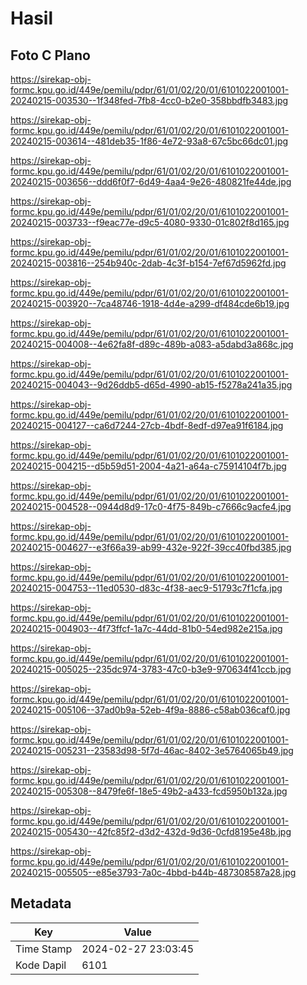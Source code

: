 # Hasil

## Foto C Plano

https://sirekap-obj-formc.kpu.go.id/449e/pemilu/pdpr/61/01/02/20/01/6101022001001-20240215-003530--1f348fed-7fb8-4cc0-b2e0-358bbdfb3483.jpg

https://sirekap-obj-formc.kpu.go.id/449e/pemilu/pdpr/61/01/02/20/01/6101022001001-20240215-003614--481deb35-1f86-4e72-93a8-67c5bc66dc01.jpg

https://sirekap-obj-formc.kpu.go.id/449e/pemilu/pdpr/61/01/02/20/01/6101022001001-20240215-003656--ddd6f0f7-6d49-4aa4-9e26-480821fe44de.jpg

https://sirekap-obj-formc.kpu.go.id/449e/pemilu/pdpr/61/01/02/20/01/6101022001001-20240215-003733--f9eac77e-d9c5-4080-9330-01c802f8d165.jpg

https://sirekap-obj-formc.kpu.go.id/449e/pemilu/pdpr/61/01/02/20/01/6101022001001-20240215-003816--254b940c-2dab-4c3f-b154-7ef67d5962fd.jpg

https://sirekap-obj-formc.kpu.go.id/449e/pemilu/pdpr/61/01/02/20/01/6101022001001-20240215-003920--7ca48746-1918-4d4e-a299-df484cde6b19.jpg

https://sirekap-obj-formc.kpu.go.id/449e/pemilu/pdpr/61/01/02/20/01/6101022001001-20240215-004008--4e62fa8f-d89c-489b-a083-a5dabd3a868c.jpg

https://sirekap-obj-formc.kpu.go.id/449e/pemilu/pdpr/61/01/02/20/01/6101022001001-20240215-004043--9d26ddb5-d65d-4990-ab15-f5278a241a35.jpg

https://sirekap-obj-formc.kpu.go.id/449e/pemilu/pdpr/61/01/02/20/01/6101022001001-20240215-004127--ca6d7244-27cb-4bdf-8edf-d97ea91f6184.jpg

https://sirekap-obj-formc.kpu.go.id/449e/pemilu/pdpr/61/01/02/20/01/6101022001001-20240215-004215--d5b59d51-2004-4a21-a64a-c75914104f7b.jpg

https://sirekap-obj-formc.kpu.go.id/449e/pemilu/pdpr/61/01/02/20/01/6101022001001-20240215-004528--0944d8d9-17c0-4f75-849b-c7666c9acfe4.jpg

https://sirekap-obj-formc.kpu.go.id/449e/pemilu/pdpr/61/01/02/20/01/6101022001001-20240215-004627--e3f66a39-ab99-432e-922f-39cc40fbd385.jpg

https://sirekap-obj-formc.kpu.go.id/449e/pemilu/pdpr/61/01/02/20/01/6101022001001-20240215-004753--11ed0530-d83c-4f38-aec9-51793c7f1cfa.jpg

https://sirekap-obj-formc.kpu.go.id/449e/pemilu/pdpr/61/01/02/20/01/6101022001001-20240215-004903--4f73ffcf-1a7c-44dd-81b0-54ed982e215a.jpg

https://sirekap-obj-formc.kpu.go.id/449e/pemilu/pdpr/61/01/02/20/01/6101022001001-20240215-005025--235dc974-3783-47c0-b3e9-970634f41ccb.jpg

https://sirekap-obj-formc.kpu.go.id/449e/pemilu/pdpr/61/01/02/20/01/6101022001001-20240215-005106--37ad0b9a-52eb-4f9a-8886-c58ab036caf0.jpg

https://sirekap-obj-formc.kpu.go.id/449e/pemilu/pdpr/61/01/02/20/01/6101022001001-20240215-005231--23583d98-5f7d-46ac-8402-3e5764065b49.jpg

https://sirekap-obj-formc.kpu.go.id/449e/pemilu/pdpr/61/01/02/20/01/6101022001001-20240215-005308--8479fe6f-18e5-49b2-a433-fcd5950b132a.jpg

https://sirekap-obj-formc.kpu.go.id/449e/pemilu/pdpr/61/01/02/20/01/6101022001001-20240215-005430--42fc85f2-d3d2-432d-9d36-0cfd8195e48b.jpg

https://sirekap-obj-formc.kpu.go.id/449e/pemilu/pdpr/61/01/02/20/01/6101022001001-20240215-005505--e85e3793-7a0c-4bbd-b44b-487308587a28.jpg


## Metadata

| Key        | Value               |
| ---------- | ------------------- |
| Time Stamp | 2024-02-27 23:03:45 |
| Kode Dapil | 6101                |



